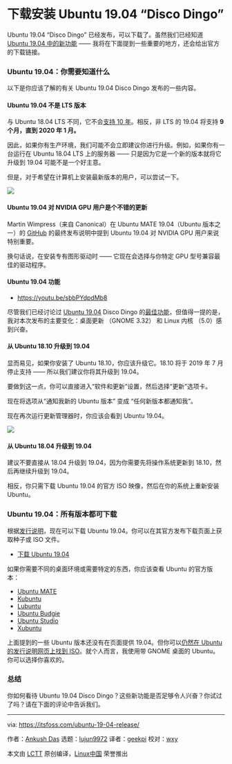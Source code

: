 [#]: collector: (lujun9972)
[#]: translator: (geekpi)
[#]: reviewer: ( )
[#]: publisher: ( )
[#]: url: ( )
[#]: subject: (Ubuntu 19.04 ‘Disco Dingo’ Has Arrived: Downloads Available Now!)
[#]: via: (https://itsfoss.com/ubuntu-19-04-release/)
[#]: author: (Ankush Das https://itsfoss.com/author/ankush/)

下载安装 Ubuntu 19.04 “Disco Dingo” 
======

Ubuntu 19.04 “Disco Dingo” 已经发布，可以下载了。虽然我们已经知道 [Ubuntu 19.04 中的新功能][1] —— 我将在下面提到一些重要的地方，还会给出官方的下载链接。

### Ubuntu 19.04：你需要知道什么

以下是你应该了解的有关 Ubuntu 19.04 Disco Dingo 发布的一些内容。

#### Ubuntu 19.04 不是 LTS 版本

与 Ubuntu 18.04 LTS 不同，它不会[支持 10 年][2]。相反，非 LTS 的 19.04 将支持 **9 个月，直到 2020 年 1 月。**

因此，如果你有生产环境，我们可能不会立即建议你进行升级。例如，如果你有一台运行在 Ubuntu 18.04 LTS 上的服务器 —— 只是因为它是一个新的版本就将它升级到 19.04 可能不是一个好主意。

但是，对于希望在计算机上安装最新版本的用户，可以尝试一下。

![][3]

#### Ubuntu 19.04 对 NVIDIA GPU 用户是个不错的更新

Martin Wimpress（来自 Canonical）在 Ubuntu MATE 19.04（Ubuntu 版本之一）的 [GitHub][4] 的最终发布说明中提到 Ubuntu 19.04 对 NVIDIA GPU 用户来说特别重要。

换句话说，在安装专有图形驱动时 —— 它现在会选择与你特定 GPU 型号兼容最佳的驱动程序。

#### Ubuntu 19.04 功能

- https://youtu.be/sbbPYdpdMb8

尽管我们已经讨论过 [Ubuntu 19.04][1] Disco Dingo 的[最佳功能][1]，但值得一提的是，我对本次发布的主要变化：桌面更新 （GNOME 3.32） 和 Linux 内核 （5.0）感到兴奋。

#### 从 Ubuntu 18.10 升级到 19.04

显而易见，如果你安装了 Ubuntu 18.10，你应该升级它。18.10 将于 2019 年 7 月停止支持 —— 所以我们建议你将其升级到 19.04。

要做到这一点，你可以直接进入“软件和更新”设置，然后选择“更新”选项卡。

现在将选项从“通知我新的 Ubuntu 版本” 变成 “任何新版本都通知我”。 

现在再次运行更新管理器时，你应该会看到 Ubuntu 19.04。

![][5]

#### 从 Ubuntu 18.04 升级到 19.04

建议不要直接从 18.04 升级到 19.04，因为你需要先将操作系统更新到 18.10，然后再继续升级到 19.04。

相反，你只需下载 Ubuntu 19.04 的官方 ISO 映像，然后在你的系统上重新安装 Ubuntu。

### Ubuntu 19.04：所有版本都可下载

根据[发行说明][6]，现在可以下载 Ubuntu 19.04。你可以在其官方发布下载页面上获取种子或 ISO 文件。

- [下载 Ubuntu 19.04][7]

如果你需要不同的桌面环境或需要特定的东西，你应该查看 Ubuntu 的官方版本：

  * [Ubuntu MATE][8]
  * [Kubuntu][9]
  * [Lubuntu][10]
  * [Ubuntu Budgie][11]
  * [Ubuntu Studio][12]
  * [Xubuntu][13]

上面提到的一些 Ubuntu 版本还没有在页面提供 19.04。但你可以[仍然在 Ubuntu 的发行说明网页上找到 ISO][6]。就个人而言，我使用带 GNOME 桌面的 Ubuntu。你可以选择你喜欢的。

### 总结

你如何看待 Ubuntu 19.04 Disco Dingo？这些新功能是否足够令人兴奋？你试过了吗？请在下面的评论中告诉我们。

--------------------------------------------------------------------------------

via: https://itsfoss.com/ubuntu-19-04-release/

作者：[Ankush Das][a]
选题：[lujun9972][b]
译者：[geekpi](https://github.com/geekpi)
校对：[wxy](https://github.com/wxy)

本文由 [LCTT](https://github.com/LCTT/TranslateProject) 原创编译，[Linux中国](https://linux.cn/) 荣誉推出

[a]: https://itsfoss.com/author/ankush/
[b]: https://github.com/lujun9972
[1]: https://itsfoss.com/ubuntu-19-04-release-features/
[2]: https://itsfoss.com/ubuntu-18-04-ten-year-support/
[3]: https://i2.wp.com/itsfoss.com/wp-content/uploads/2018/11/ubuntu-19-04-Disco-Dingo-default-wallpaper.jpg?resize=800%2C450&ssl=1
[4]: https://github.com/ubuntu-mate/ubuntu-mate.org/blob/master/blog/20190418-ubuntu-mate-disco-final-release.md
[5]: https://i0.wp.com/itsfoss.com/wp-content/uploads/2019/04/ubuntu-19-04-upgrade-available.jpg?ssl=1
[6]: https://wiki.ubuntu.com/DiscoDingo/ReleaseNotes
[7]: https://www.ubuntu.com/download/desktop
[8]: https://ubuntu-mate.org/download/
[9]: https://kubuntu.org/getkubuntu/
[10]: https://lubuntu.me/cosmic-released/
[11]: https://ubuntubudgie.org/downloads
[12]: https://ubuntustudio.org/2019/04/ubuntu-studio-19-04-released/
[13]: https://xubuntu.org/download/
